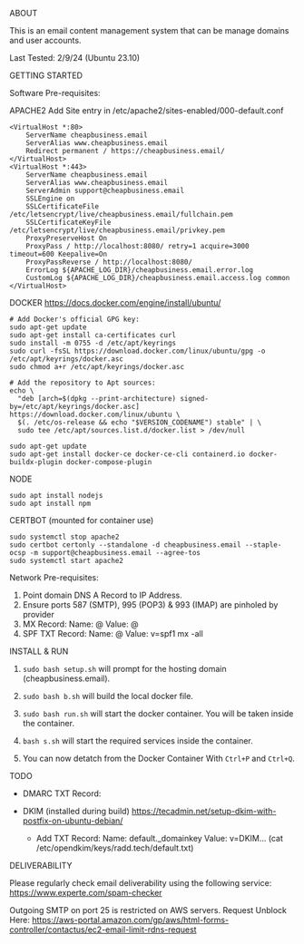 ABOUT

This is an email content management system that can be manage domains and user accounts.

Last Tested: 2/9/24 (Ubuntu 23.10)

GETTING STARTED

Software Pre-requisites:

APACHE2
Add Site entry in /etc/apache2/sites-enabled/000-default.conf

```
<VirtualHost *:80>
	ServerName cheapbusiness.email
	ServerAlias www.cheapbusiness.email
	Redirect permanent / https://cheapbusiness.email/
</VirtualHost>
<VirtualHost *:443>
	ServerName cheapbusiness.email
	ServerAlias www.cheapbusiness.email
	ServerAdmin support@cheapbusiness.email
	SSLEngine on
	SSLCertificateFile /etc/letsencrypt/live/cheapbusiness.email/fullchain.pem
	SSLCertificateKeyFile /etc/letsencrypt/live/cheapbusiness.email/privkey.pem
	ProxyPreserveHost On
	ProxyPass / http://localhost:8080/ retry=1 acquire=3000 timeout=600 Keepalive=On
	ProxyPassReverse / http://localhost:8080/
	ErrorLog ${APACHE_LOG_DIR}/cheapbusiness.email.error.log
	CustomLog ${APACHE_LOG_DIR}/cheapbusiness.email.access.log common
</VirtualHost>
```

DOCKER
https://docs.docker.com/engine/install/ubuntu/
```
# Add Docker's official GPG key:
sudo apt-get update
sudo apt-get install ca-certificates curl
sudo install -m 0755 -d /etc/apt/keyrings
sudo curl -fsSL https://download.docker.com/linux/ubuntu/gpg -o /etc/apt/keyrings/docker.asc
sudo chmod a+r /etc/apt/keyrings/docker.asc
```
```
# Add the repository to Apt sources:
echo \
  "deb [arch=$(dpkg --print-architecture) signed-by=/etc/apt/keyrings/docker.asc] https://download.docker.com/linux/ubuntu \
  $(. /etc/os-release && echo "$VERSION_CODENAME") stable" | \
  sudo tee /etc/apt/sources.list.d/docker.list > /dev/null
```
```
sudo apt-get update
sudo apt-get install docker-ce docker-ce-cli containerd.io docker-buildx-plugin docker-compose-plugin
```

NODE
```
sudo apt install nodejs
sudo apt install npm
```

CERTBOT (mounted for container use)

```
sudo systemctl stop apache2
sudo certbot certonly --standalone -d cheapbusiness.email --staple-ocsp -m support@cheapbusiness.email --agree-tos
sudo systemctl start apache2
```


Network Pre-requisites:

1. Point domain DNS A Record to IP Address.
2. Ensure ports 587 (SMTP), 995 (POP3) & 993 (IMAP) are pinholed by provider
3. MX Record:
	Name: @
	Value: @
4. SPF TXT Record:
	Name: @
	Value: v=spf1 mx -all

INSTALL & RUN

1. `sudo bash setup.sh` will prompt for the hosting domain (cheapbusiness.email).

7. `sudo bash b.sh` will build the local docker file.

8. `sudo bash run.sh` will start the docker container. You will be taken inside the container.

9. `bash s.sh` will start the required services inside the container.

10. You can now detatch from the Docker Container With `Ctrl+P` and `Ctrl+Q`.

TODO
   
- DMARC TXT Record:
	
- DKIM (installed during build)
https://tecadmin.net/setup-dkim-with-postfix-on-ubuntu-debian/
	- Add TXT Record:
		Name: default._domainkey
		Value: v=DKIM... (cat /etc/opendkim/keys/radd.tech/default.txt)

DELIVERABILITY

Please regularly check email deliverability using the following service:
https://www.experte.com/spam-checker

Outgoing SMTP on port 25 is restricted on AWS servers. Request Unblock Here:
https://aws-portal.amazon.com/gp/aws/html-forms-controller/contactus/ec2-email-limit-rdns-request


